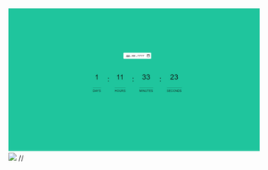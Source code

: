 <img src="https://github.com/Oddi17/lessons2023/blob/master/1-2modules/JS/lesson10/time-1.jpg" width="500" >

<img src="https://github.com/Oddi17/lessons2023/tree/master/1-2modules/JS/lesson10/time-2.jpg" width="500" >
//

